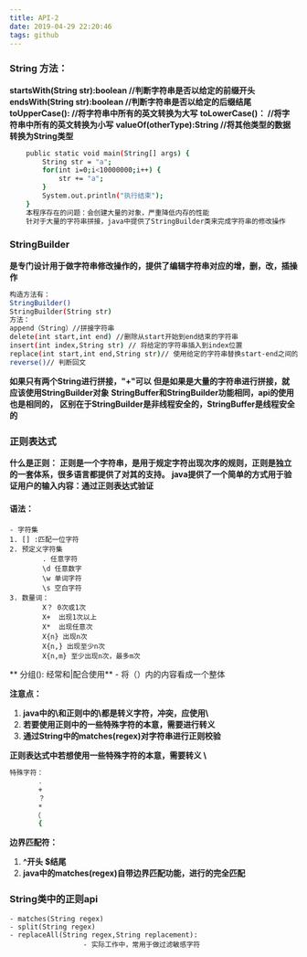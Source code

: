 ```yaml
---
title: API-2
date: 2019-04-29 22:20:46
tags: github
---
```

### String 方法：
**startsWith(String str):boolean  //判断字符串是否以给定的前缀开头**
**endsWith(String str):boolean   //判断字符串是否以给定的后缀结尾**
**toUpperCase():                             //将字符串中所有的英文转换为大写**
**toLowerCase()：                          //将字符串中所有的英文转换为小写**
**valueOf(otherType):String       //将其他类型的数据转换为String类型**

```bash
    public static void main(String[] args) {
		String str = "a";
		for(int i=0;i<10000000;i++) {
			str += "a";
		}
		System.out.println("执行结束");
	}
	本程序存在的问题：会创建大量的对象，严重降低内存的性能
	针对于大量的字符串拼接，java中提供了StringBuilder类来完成字符串的修改操作
```
### StringBuilder
**是专门设计用于做字符串修改操作的，提供了编辑字符串对应的增，删，改，插操作**
```bash
构造方法有：
StringBuilder()
StringBuilder(String str)
方法：
append（String）//拼接字符串
delete(int start,int end) //删除从start开始到end结束的字符串
insert(int index,String str) // 将给定的字符串插入到index位置
replace(int start,int end,String str)// 使用给定的字符串替换start-end之间的字符串
reverse()// 判断回文
```
**如果只有两个String进行拼接，"+"可以**
**但是如果是大量的字符串进行拼接，就应该使用StringBuilder对象**
**StringBuffer和StringBuilder功能相同，api的使用也是相同的，**
**区别在于StringBuilder是非线程安全的，StringBuffer是线程安全的**

### 正则表达式
**什么是正则：**
**正则是一个字符串，是用于规定字符出现次序的规则，正则是独立的一套体系，很多语言都提供了对其的支持。**
**java提供了一个简单的方式用于验证用户的输入内容：通过正则表达式验证**

#### 语法：
	- 字符集
	1. [] :匹配一位字符
	2. 预定义字符集
			. 任意字符
			\d 任意数字
			\w 单词字符
			\s 空白字符
	3. 数量词：
			X？ 0次或1次
			X+  出现1次以上
			X*  出现任意次
			X{n} 出现n次
			X{n,} 出现至少n次
			X{n,m} 至少出现n次，最多m次  
** 分组(): 经常和|配合使用**
	- 将（）内的内容看成一个整体

**注意点：**
1. **java中的\和正则中的\都是转义字符，冲突，应使用\\**
2. **若要使用正则中的一些特殊字符的本意，需要进行转义**
3. **通过String中的matches(regex)对字符串进行正则校验**

**正则表达式中若想使用一些特殊字符的本意，需要转义  \\**
```bash
特殊字符：
       .
       +
       ？
       *
      （
       {
```
**边界匹配符：**
1. **^开头  $结尾**
2. **java中的matches(regex)自带边界匹配功能，进行的完全匹配**

### String类中的正则api
	- matches(String regex)
	- split(String regex)
	- replaceAll(String regex,String replacement):
		              - 实际工作中，常用于做过滤敏感字符